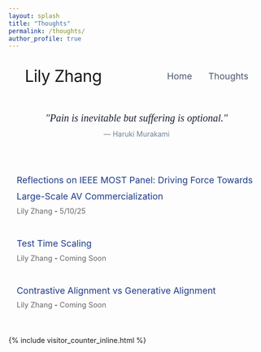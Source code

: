 ```yaml
---
layout: splash
title: "Thoughts"
permalink: /thoughts/
author_profile: true
---
```


<div class="header-container">
  <div class="name-container">
    <h1 class="author-name">Lily Zhang</h1>
  </div>
  <div class="navigation-container">
    <a href="/" class="nav-link">Home</a>
    <a href="/thoughts" class="nav-link">Thoughts</a>
  </div>
</div>

<div class="motto-section">
  <div class="motto-container">
    <div class="motto-quote">
      "Pain is inevitable but suffering is optional."
    </div>
    <div class="motto-attribution">
      — Haruki Murakami
    </div>

  </div>
</div>

<div class="blog-list">
  <div class="blog-entry">
    <a href="/thoughts/ieee-most-panel" class="blog-title">Reflections on IEEE MOST Panel: Driving Force Towards Large-Scale AV Commercialization</a><br>
    <span class="blog-author">Lily Zhang</span> - <span class="blog-date">5/10/25</span>
  </div>
  
  <div class="blog-entry">
    <a href="/thoughts/test-time-scaling" class="blog-title">Test Time Scaling</a><br>
    <span class="blog-author">Lily Zhang</span> - <span class="blog-date">Coming Soon</span>
  </div>
  
  <div class="blog-entry">
    <a href="/thoughts/contrastive-vs-generative-alignment" class="blog-title">Contrastive Alignment vs Generative Alignment</a><br>
    <span class="blog-author">Lily Zhang</span> - <span class="blog-date">Coming Soon</span>
  </div>
</div>

<style>
/* Header Styling */
.header-container {
  display: flex;
  justify-content: space-between;
  align-items: center;
  max-width: 1200px;
  margin: 2rem auto;
  padding: 0 2rem;
}

.name-container .author-name {
  font-size: 2rem;
  font-weight: 400;
  margin: 0;
  letter-spacing: -0.5px;
}

.navigation-container {
  display: flex;
  gap: 2rem;
}

.nav-link {
  font-size: 1.1rem;
  color: #4a5568;
  text-decoration: none;
  transition: color 0.2s ease;
}

.nav-link:hover {
  color: #2d3748;
}

/* Motto Section */
.motto-section {
  max-width: 700px;
  margin: 3rem auto 4rem;
  padding: 0 1rem;
  text-align: center;
}

.motto-container {
  position: relative;
  padding: 0;
}

.motto-quote {
  font-size: 1.25rem;
  font-weight: 300;
  color: #1a202c;
  font-style: italic;
  line-height: 1.5;
  margin-bottom: 0.5rem;
  font-family: Georgia, serif;
  letter-spacing: 0;
}

.motto-attribution {
  font-size: 0.875rem;
  color: #718096;
  margin-bottom: 0;
  font-weight: 400;
}



@media (max-width: 768px) {
  .header-container {
    flex-direction: column;
    gap: 1.5rem;
    margin: 1.5rem auto;
  }
  
  .name-container .author-name {
    font-size: 1.75rem;
  }
  
  .navigation-container {
    gap: 1.5rem;
  }
  
  .nav-link {
    font-size: 1rem;
  }
  
  .motto-quote {
    font-size: 1.125rem;
  }
  
  .motto-section {
    margin: 2.5rem auto 3.5rem;
  }
}

.blog-list {
  max-width: 800px;
  margin: 3rem auto;
  padding: 0 1rem;
}

.blog-entry {
  margin-bottom: 2rem;
  line-height: 1.8;
}

.blog-author {
  font-size: 0.9rem;
  color: #666;
}

.blog-date {
  font-size: 0.9rem;
  color: #666;
}

.blog-title {
  font-size: 1.1rem;
  color: #1e3a8a;
  text-decoration: none !important;
  display: inline-block;
  margin-top: 0.2rem;
  position: relative;
  border-bottom: none !important;
  outline: none !important;
}

.blog-title::after {
  content: '';
  position: absolute;
  width: 100%;
  height: 1px;
  bottom: -2px;
  left: 0;
  background-color: #1e3a8a;
  visibility: hidden;
  transform: scaleX(0);
  transition: all 0.3s ease-in-out;
}

.blog-title:hover::after {
  visibility: visible;
  transform: scaleX(1);
}

/* Remove underline from all link states */
.blog-title:link,
.blog-title:visited,
.blog-title:focus,
.blog-title:active {
  text-decoration: none !important;
  border-bottom: none !important;
  outline: none !important;
  color: #1e3a8a !important;
}

/* Ensure dark blue color in all states */
a.blog-title {
  color: #1e3a8a !important;
}

.blog-title:hover {
  color: #1e3a8a !important;
}
</style>

<!-- Visitor Counter -->
{% include visitor_counter_inline.html %}
